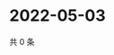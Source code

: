 # 2022-05-03

共 0 条

<!-- BEGIN WEIBO -->
<!-- 最后更新时间 Tue May 03 2022 02:16:05 GMT+0800 (China Standard Time) -->

<!-- END WEIBO -->
